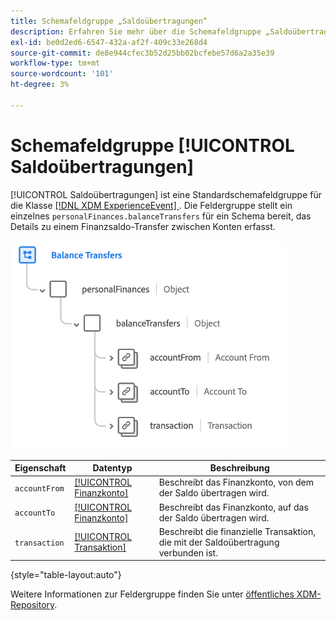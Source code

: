 ```yaml
---
title: Schemafeldgruppe „Saldoübertragungen“
description: Erfahren Sie mehr über die Schemafeldgruppe „Saldoübertragungen“.
exl-id: be0d2ed6-6547-432a-af2f-409c33e268d4
source-git-commit: de8e944cfec3b52d25bb02bcfebe57d6a2a35e39
workflow-type: tm+mt
source-wordcount: '101'
ht-degree: 3%

---
```


# Schemafeldgruppe [!UICONTROL Saldoübertragungen]

[!UICONTROL Saldoübertragungen] ist eine Standardschemafeldgruppe für die Klasse [[!DNL XDM ExperienceEvent] ](../../classes/experienceevent.md). Die Feldergruppe stellt ein einzelnes `personalFinances.balanceTransfers` für ein Schema bereit, das Details zu einem Finanzsaldo-Transfer zwischen Konten erfasst.

![](../../images/field-groups/balance-transfers.png)

| Eigenschaft | Datentyp | Beschreibung |
| --- | --- | --- |
| `accountFrom` | [[!UICONTROL Finanzkonto]](../../data-types/financial-account.md) | Beschreibt das Finanzkonto, von dem der Saldo übertragen wird. |
| `accountTo` | [[!UICONTROL Finanzkonto]](../../data-types/financial-account.md) | Beschreibt das Finanzkonto, auf das der Saldo übertragen wird. |
| `transaction` | [[!UICONTROL Transaktion]](../../data-types/transaction.md) | Beschreibt die finanzielle Transaktion, die mit der Saldoübertragung verbunden ist. |

{style="table-layout:auto"}

Weitere Informationen zur Feldergruppe finden Sie unter [öffentliches XDM-Repository](https://github.com/adobe/xdm/blob/master/docs/reference/fieldgroups/experience-event/industry-verticals/experienceevent-balance-transfers.schema.json).
